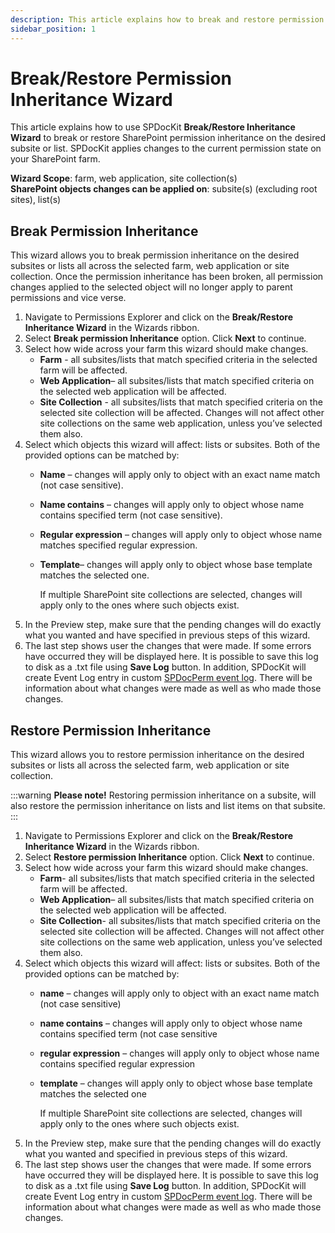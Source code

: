 ```yaml
---
description: This article explains how to break and restore permission inheritance.
sidebar_position: 1
---
```


# Break/Restore Permission Inheritance Wizard

This article explains how to use SPDocKit **Break/Restore Inheritance Wizard** to break or restore SharePoint permission inheritance on the desired subsite or list. SPDocKit applies changes to the current permission state on your SharePoint farm.

**Wizard Scope**: farm, web application, site collection(s)  
**SharePoint objects changes can be applied on**: subsite(s) (excluding root sites), list(s)

## Break Permission Inheritance

This wizard allows you to break permission inheritance on the desired subsites or lists all across the selected farm, web application or site collection. Once the permission inheritance has been broken, all permission changes applied to the selected object will no longer apply to parent permissions and vice verse.

1. Navigate to Permissions Explorer and click on the **Break/Restore Inheritance Wizard** in the Wizards ribbon.  
2. Select **Break permission Inheritance** option. Click **Next** to continue.
3. Select how wide across your farm this wizard should make changes.
   * **Farm** - all subsites/lists that match specified criteria in the selected farm will be affected.
   * **Web Application**– all subsites/lists that match specified criteria on the selected web application will be affected.
   * **Site Collection** - all subsites/lists that match specified criteria on the selected site collection will be affected. Changes will not affect other site collections on the same web application, unless you’ve selected them also.
4. Select which objects this wizard will affect: lists or subsites. Both of the provided options can be matched by:
   * **Name** – changes will apply only to object with an exact name match (not case sensitive).
   * **Name contains** – changes will apply only to object whose name contains specified term (not case sensitive).
   * **Regular expression** – changes will apply only to object whose name matches specified regular expression.
   * **Template**– changes will apply only to object whose base template matches the selected one.

     If multiple SharePoint site collections are selected, changes will apply only to the ones where such objects exist.
5. In the Preview step, make sure that the pending changes will do exactly what you wanted and have specified in previous steps of this wizard.
6. The last step shows user the changes that were made. If some errors have occurred they will be displayed here. It is possible to save this log to disk as a .txt file using **Save Log** button. In addition, SPDocKit will create Event Log entry in custom [SPDocPerm event log](../spdockit-permission-management-event-log.md). There will be information about what changes were made as well as who made those changes.

## Restore Permission Inheritance

This wizard allows you to restore permission inheritance on the desired subsites or lists all across the selected farm, web application or site collection.

:::warning
**Please note!** Restoring permission inheritance on a subsite, will also restore the permission inheritance on lists and list items on that subsite.
:::

1. Navigate to Permissions Explorer and click on the **Break/Restore Inheritance Wizard** in the Wizards ribbon.
2. Select **Restore permission Inheritance** option. Click **Next** to continue.
3. Select how wide across your farm this wizard should make changes.
   * **Farm**-  all subsites/lists that match specified criteria in the selected farm will be affected.
   * **Web Application**– all subsites/lists that match specified criteria on the selected web application will be affected.
   * **Site Collection**- all subsites/lists that match specified criteria on the selected site collection will be affected. Changes will not affect other site collections on the same web application, unless you’ve selected them also.
4. Select which objects this wizard will affect: lists or subsites. Both of the provided options can be matched by:
   * **name** – changes will apply only to object with an exact name match (not case sensitive)
   * **name contains** – changes will apply only to object whose name contains specified term (not case sensitive
   * **regular expression** – changes will apply only to object whose name contains specified regular expression
   * **template** – changes will apply only to object whose base template matches the selected one

     If multiple SharePoint site collections are selected, changes will apply only to the ones where such objects exist.
5. In the Preview step, make sure that the pending changes will do exactly what you wanted and specified in previous steps of this wizard.
6. The last step shows user the changes that were made. If some errors have occurred they will be displayed here. It is possible to save this log to disk as a .txt file using **Save Log** button. In addition, SPDocKit will create Event Log entry in custom [SPDocPerm event log](../spdockit-permission-management-event-log.md). There will be information about what changes were made as well as who made those changes.

